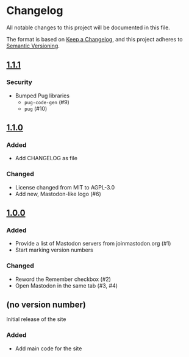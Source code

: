 # Changelog

All notable changes to this project will be documented in this file.

The format is based on [Keep a Changelog](https://keepachangelog.com/en/1.0.0/), and this project adheres to [Semantic Versioning](https://semver.org/spec/v2.0.0.html).

## [1.1.1]

### Security

- Bumped Pug libraries
  - `pug-code-gen` (#9)
  - `pug` (#10)

## [1.1.0]

### Added

- Add CHANGELOG as file

### Changed

- License changed from MIT to AGPL-3.0
- Add new, Mastodon-like logo (#6)

## [1.0.0]

### Added

- Provide a list of Mastodon servers from joinmastodon.org (#1)
- Start marking version numbers

### Changed

- Reword the Remember checkbox (#2)
- Open Mastodon in the same tab (#3, #4)

## (no version number)

Initial release of the site

### Added

- Add main code for the site

[Unreleased]: https://github.com/NickKaramoff/toot/compare/v1.1.1...HEAD
[1.1.1]: https://github.com/NickKaramoff/toot/compare/v1.1.0...v1.1.1
[1.1.0]: https://github.com/NickKaramoff/toot/compare/v1.0.0...v1.1.0
[1.0.0]: https://github.com/NickKaramoff/toot/compare/e85aa15400bcdbcccf655d331f72df8304744b85...v1.0.0
